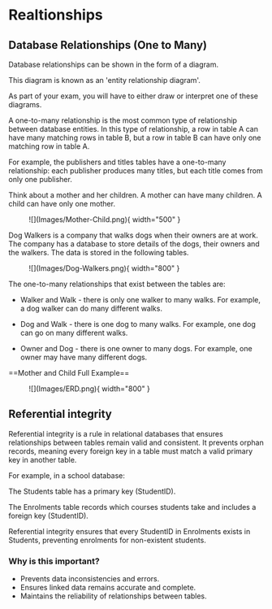 # Realtionships

## Database Relationships (One to Many)

Database relationships can be shown in the form of a diagram. 

This diagram is known as an 'entity relationship diagram'. 

As part of your exam, you will have to either draw or interpret one of these diagrams. 

A one-to-many relationship is the most common type of relationship between database entities. In this type of relationship, a row in table A can have many matching rows in table B, but a row in table B can have only one matching row in table A. 

For example, the publishers and titles tables have a one-to-many relationship: each publisher produces many titles, but each title comes from only one publisher.

Think about a mother and her children. A mother can have many children. A child can have only one mother. 

<figure markdown="span">
  ![](Images/Mother-Child.png){ width="500" }
</figure>

Dog Walkers is a company that walks dogs when their owners are at work. The company has a database to store details of the dogs, their owners and the walkers. The data is stored in the following tables.

<figure markdown="span">
  ![](Images/Dog-Walkers.png){ width="800" }
</figure>

The one-to-many relationships that exist between the tables are:

* Walker and Walk - there is only one walker to many walks. For example, a dog walker can do many different walks.

* Dog and Walk - there is one dog to many walks. For example, one dog can go on many different walks.

* Owner and Dog - there is one owner to many dogs. For example, one owner may have many different dogs.

==Mother and Child Full Example==

<figure markdown="span">
  ![](Images/ERD.png){ width="800" }
</figure>

## Referential integrity

Referential integrity is a rule in relational databases that ensures relationships between tables remain valid and consistent. It prevents orphan records, meaning every foreign key in a table must match a valid primary key in another table.

For example, in a school database:

The Students table has a primary key (StudentID).

The Enrolments table records which courses students take and includes a foreign key (StudentID).

Referential integrity ensures that every StudentID in Enrolments exists in Students, preventing enrolments for non-existent students.

### Why is this important?

* Prevents data inconsistencies and errors.
* Ensures linked data remains accurate and complete.
* Maintains the reliability of relationships between tables.